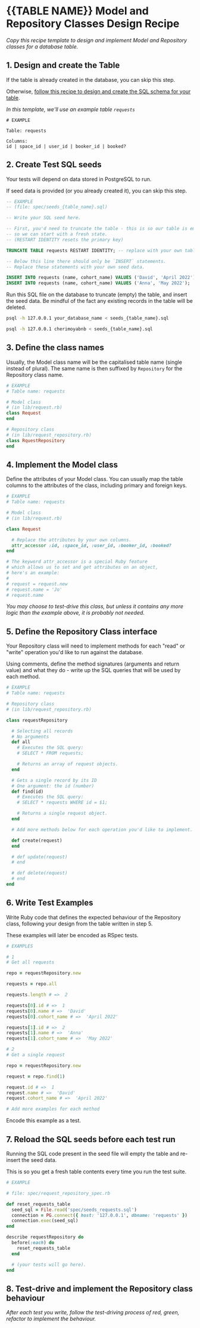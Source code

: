 # {{TABLE NAME}} Model and Repository Classes Design Recipe

_Copy this recipe template to design and implement Model and Repository classes for a database table._

## 1. Design and create the Table

If the table is already created in the database, you can skip this step.

Otherwise, [follow this recipe to design and create the SQL schema for your table](./single_table_design_recipe_template.md).

*In this template, we'll use an example table `requests`*

```
# EXAMPLE

Table: requests

Columns:
id | space_id | user_id | booker_id | booked?
```

## 2. Create Test SQL seeds

Your tests will depend on data stored in PostgreSQL to run.

If seed data is provided (or you already created it), you can skip this step.

```sql
-- EXAMPLE
-- (file: spec/seeds_{table_name}.sql)

-- Write your SQL seed here. 

-- First, you'd need to truncate the table - this is so our table is emptied between each test run,
-- so we can start with a fresh state.
-- (RESTART IDENTITY resets the primary key)

TRUNCATE TABLE requests RESTART IDENTITY; -- replace with your own table name.

-- Below this line there should only be `INSERT` statements.
-- Replace these statements with your own seed data.

INSERT INTO requests (name, cohort_name) VALUES ('David', 'April 2022');
INSERT INTO requests (name, cohort_name) VALUES ('Anna', 'May 2022');
```

Run this SQL file on the database to truncate (empty) the table, and insert the seed data. Be mindful of the fact any existing records in the table will be deleted.

```bash
psql -h 127.0.0.1 your_database_name < seeds_{table_name}.sql
```

```bash
psql -h 127.0.0.1 cherimoyabnb < seeds_{table_name}.sql
```

## 3. Define the class names

Usually, the Model class name will be the capitalised table name (single instead of plural). The same name is then suffixed by `Repository` for the Repository class name.

```ruby
# EXAMPLE
# Table name: requests

# Model class
# (in lib/request.rb)
class Request
end

# Repository class
# (in lib/request_repository.rb)
class RquestRepository
end
```

## 4. Implement the Model class

Define the attributes of your Model class. You can usually map the table columns to the attributes of the class, including primary and foreign keys.

```ruby
# EXAMPLE
# Table name: requests

# Model class
# (in lib/request.rb)

class Request

  # Replace the attributes by your own columns.
  attr_accessor :id, :space_id, :user_id, :booker_id, :booked?
end

# The keyword attr_accessor is a special Ruby feature
# which allows us to set and get attributes on an object,
# here's an example:
#
# request = request.new
# request.name = 'Jo'
# request.name
```

*You may choose to test-drive this class, but unless it contains any more logic than the example above, it is probably not needed.*

## 5. Define the Repository Class interface

Your Repository class will need to implement methods for each "read" or "write" operation you'd like to run against the database.

Using comments, define the method signatures (arguments and return value) and what they do - write up the SQL queries that will be used by each method.

```ruby
# EXAMPLE
# Table name: requests

# Repository class
# (in lib/request_repository.rb)

class requestRepository

  # Selecting all records
  # No arguments
  def all
    # Executes the SQL query:
    # SELECT * FROM requests;

    # Returns an array of request objects.
  end

  # Gets a single record by its ID
  # One argument: the id (number)
  def find(id)
    # Executes the SQL query:
    # SELECT * requests WHERE id = $1;

    # Returns a single request object.
  end

  # Add more methods below for each operation you'd like to implement.

  def create(request)
  end

  # def update(request)
  # end

  # def delete(request)
  # end
end
```

## 6. Write Test Examples

Write Ruby code that defines the expected behaviour of the Repository class, following your design from the table written in step 5.

These examples will later be encoded as RSpec tests.

```ruby
# EXAMPLES

# 1
# Get all requests

repo = requestRepository.new

requests = repo.all

requests.length # =>  2

requests[0].id # =>  1
requests[0].name # =>  'David'
requests[0].cohort_name # =>  'April 2022'

requests[1].id # =>  2
requests[1].name # =>  'Anna'
requests[1].cohort_name # =>  'May 2022'

# 2
# Get a single request

repo = requestRepository.new

request = repo.find(1)

request.id # =>  1
request.name # =>  'David'
request.cohort_name # =>  'April 2022'

# Add more examples for each method
```

Encode this example as a test.

## 7. Reload the SQL seeds before each test run

Running the SQL code present in the seed file will empty the table and re-insert the seed data.

This is so you get a fresh table contents every time you run the test suite.

```ruby
# EXAMPLE

# file: spec/request_repository_spec.rb

def reset_requests_table
  seed_sql = File.read('spec/seeds_requests.sql')
  connection = PG.connect({ host: '127.0.0.1', dbname: 'requests' })
  connection.exec(seed_sql)
end

describe requestRepository do
  before(:each) do 
    reset_requests_table
  end

  # (your tests will go here).
end
```

## 8. Test-drive and implement the Repository class behaviour

_After each test you write, follow the test-driving process of red, green, refactor to implement the behaviour._
